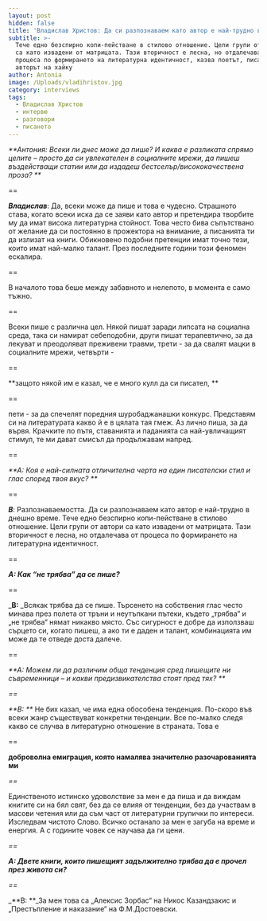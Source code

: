 ```yaml
---
layout: post
hidden: false
title: 'Владислав Христов: Да си разпознаваем като автор е най-трудно в днешно време'
subtitle: >-
  Тече едно безспирно копи-пействане в стилово отношение. Цели групи от автори
  са като извадени от матрицата. Тази вторичност е лесна, но отдалечава от
  процеса по формирането на литературна идентичност, казва поетът, писателят и
  авторът на хайку
author: Antonia
image: /Uploads/vladihristov.jpg
category: interviews
tags:
  - Владислав Христов
  - интервю
  - разговори
  - писането
---
```

_**Антония: Всеки ли днес може да пише? И каква е разликата спрямо целите – просто да си увлекателен в социалните мрежи, да пишеш въздействащи статии или да издадеш бестселър/висококачествена проза?   **_

\==

_**Владислав**_:  Да, всеки може да пише и това е чудесно. Страшното става, когато всеки иска да се заяви като автор и претендира творбите му да имат висока литературна стойност. Това често бива съпътствано от желание да си постоянно в прожектора на внимание, а писанията ти да излизат на книги. Обикновено подобни претенции имат точно тези, които имат най-малко талант. През последните години този феномен ескалира. 

\==

В началото това беше между забавното и нелепото, в момента е само тъжно.

\==

Всеки пише с различна цел. Някой пишат заради липсата на социална среда, така си намират себеподобни, други пишат терапевтично, за да лекуват и преодоляват преживени травми, трети - за да свалят мацки в социалните мрежи, четвърти - 

\==

**защото някой им е казал, че е много кулл да си писател, **

\==

пети - за да спечелят поредния шуробаджанашки конкурс. Представям си на литературата какво й е в цялата тая гмеж. Аз лично пиша, за да вървя. Крачките по пътя, ставанията и паданията са най-увличащият стимул, те ми дават смисъл да продължавам напред.

\==

_**А: Коя е най-силната отличителна черта на един писателски стил и глас според твоя вкус? **_

\==

_**В**_:  Разпознаваемостта. Да си разпознаваем като автор е най-трудно в днешно време. Тече едно безспирно копи-пействане в стилово отношение. Цели групи от автори са като извадени от матрицата. Тази вторичност е лесна, но отдалечава от процеса по формирането на литературна идентичност.

\==

_**А: Как “не трябва” да се пише?**_

\==

_**В:** _Всякак трябва да се пише. Търсенето на собствения глас често минава през полета от тръни и неутъпкани пътеки, където „трябва“ и „не трябва“ нямат никакво място. Със сигурност е добре да използваш сърцето си, когато пишеш, а ако ти е даден и талант, комбинацията им може да те отведе доста далече. 

\==

_**А: Можем ли да различим обща тенденция сред пишещите ни съвременници – и какви предизвикателства стоят пред тях? **_

_\==_

_**В: **_ Не бих казал, че има една обособена тенденция. По-скоро във всеки жанр съществуват конкретни тенденции. Все по-малко следя какво се случва в литературно отношение в страната. Това е 

\==

**доброволна емиграция, която намалява значително разочарованията ми**

_\==_

Единственото истинско удоволствие за мен е да пиша и да виждам книгите си на бял свят, без да се влияя от тенденции, без да участвам в масови четения или да съм част от литературни групички по интереси. Изследвам чистото Слово. Всичко останало за мен е загуба на време и енергия. А с годините човек се научава да ги цени.

_\==_

_**А: Двете книги, които пишещият задължително трябва да е прочел през живота си?**_

_\==_

_**В: **_За мен това са „Алексис Зорбас“ на Никос Казандзакис и „Престъпление и наказание“ на Ф.М.Достоевски.
